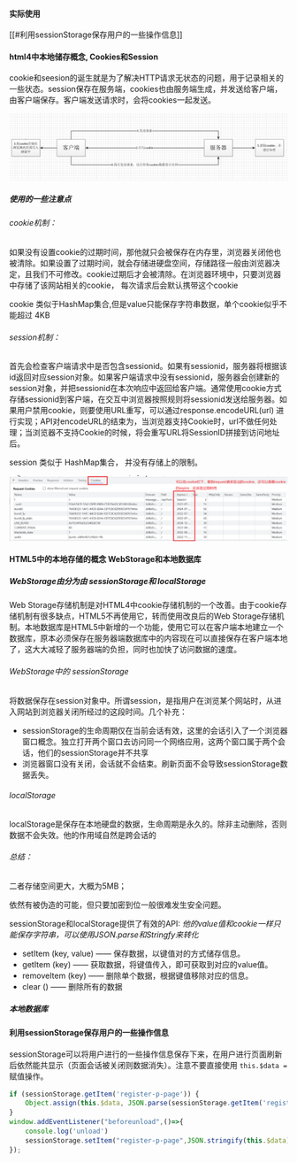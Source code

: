 #### 实际使用
[[#利用sessionStorage保存用户的一些操作信息]]

#### html4中本地储存概念,  Cookies和Session

cookie和seesion的诞生就是为了解决HTTP请求无状态的问题，用于记录相关的一些状态。session保存在服务端，cookies也由服务端生成，并发送给客户端，由客户端保存。客户端发送请求时，会将cookies一起发送。

<img src="前端浏览器的存储技术.assets/1287779-20180404062350828-745185789.png" alt="img" style="zoom:80%;" />

##### 使用的一些注意点

###### cookie机制：

如果没有设置cookie的过期时间，那他就只会被保存在内存里，浏览器关闭他也被清除。如果设置了过期时间，就会存储进硬盘空间，存储路径一般由浏览器决定，且我们不可修改。cookie过期后才会被清除。在浏览器环境中，只要浏览器中存储了该网站相关的cookie， 每次请求后会默认携带这个cookie

cookie 类似于HashMap集合,但是value只能保存字符串数据，单个cookie似乎不能超过 4KB

###### session机制：

首先会检查客户端请求中是否包含sessionid。如果有sessionid，服务器将根据该id返回对应session对象。如果客户端请求中没有sessionid，服务器会创建新的session对象，并把sessionid在本次响应中返回给客户端。通常使用cookie方式存储sessionid到客户端，在交互中浏览器按照规则将sessionid发送给服务器。如果用户禁用cookie，则要使用URL重写，可以通过response.encodeURL(url) 进行实现；API对encodeURL的结束为，当浏览器支持Cookie时，url不做任何处理；当浏览器不支持Cookie的时候，将会重写URL将SessionID拼接到访问地址后。

session 类似于 HashMap集合， 并没有存储上的限制。



<img src="前端浏览器的存储技术.assets/image-20210813155432487.png" alt="image-20210813155432487" style="zoom:80%;" />

#### HTML5中的本地存储的概念  WebStorage和本地数据库

##### WebStorage由分为由 sessionStorage和 localStorage

Web Storage存储机制是对HTML4中cookie存储机制的一个改善。由于cookie存储机制有很多缺点，HTML5不再使用它，转而使用改良后的Web Storage存储机制。本地数据库是HTML5中新增的一个功能，使用它可以在客户端本地建立一个数据库，原本必须保存在服务器端数据库中的内容现在可以直接保存在客户端本地了，这大大减轻了服务器端的负担，同时也加快了访问数据的速度。

###### WebStorage中的 sessionStorage

将数据保存在session对象中。所谓session，是指用户在浏览某个网站时，从进入网站到浏览器关闭所经过的这段时间。几个补充：

- sessionStorage的生命周期仅在当前会话有效，这里的会话引入了一个浏览器窗口概念。独立打开两个窗口去访问同一个网络应用，这两个窗口属于两个会话，他们的sessionStorage并不共享
- 浏览器窗口没有关闭，会话就不会结束。刷新页面不会导致sessionStorage数据丢失。

###### localStorage

localStorage是保存在本地硬盘的数据，生命周期是永久的。除非主动删除，否则数据不会失效。他的作用域自然是跨会话的

###### 总结：

二者存储空间更大，大概为5MB；

依然有被伪造的可能，但只要加密到位一般很难发生安全问题。

sessionStorage和localStorage提供了有效的API:  *他的value值和cookie一样只能保存字符串，可以使用JSON.parse和Stringfy来转化* 

- setItem (key, value) ——  保存数据，以键值对的方式储存信息。
- getItem (key) ——  获取数据，将键值传入，即可获取到对应的value值。
- removeItem (key) ——  删除单个数据，根据键值移除对应的信息。
- clear () ——  删除所有的数据

##### 本地数据库





#### 利用sessionStorage保存用户的一些操作信息

sessionStorage可以将用户进行的一些操作信息保存下来，在用户进行页面刷新后依然能共显示（页面会话被关闭则数据消失）。注意不要直接使用 `this.$data = `赋值操作。

```js
if (sessionStorage.getItem('register-p-page')) {
    Object.assign(this.$data, JSON.parse(sessionStorage.getItem('register-p-page')))
}
window.addEventListener("beforeunload",()=>{
    console.log('unload')
    sessionStorage.setItem("register-p-page",JSON.stringify(this.$data));
});
```





